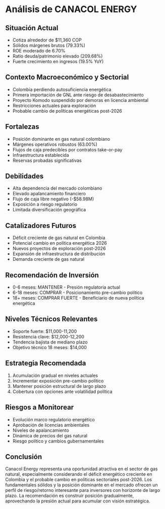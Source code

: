 # Análisis de CANACOL ENERGY

## Situación Actual

- Cotiza alrededor de $11,360 COP
- Sólidos márgenes brutos (79.33%)
- ROE moderado de 6.70%
- Ratio deuda/patrimonio elevado (209.68%)
- Fuerte crecimiento en ingresos (19.5% YoY)

## Contexto Macroeconómico y Sectorial

- Colombia perdiendo autosuficiencia energética
- Primera importación de GNL ante riesgo de desabastecimiento
- Proyecto Komodo suspendido por demoras en licencia ambiental
- Restricciones actuales para exploración
- Probable cambio de políticas energéticas post-2026

## Fortalezas

- Posición dominante en gas natural colombiano
- Márgenes operativos robustos (63.00%)
- Flujos de caja predecibles por contratos take-or-pay
- Infraestructura establecida
- Reservas probadas significativas

## Debilidades

- Alta dependencia del mercado colombiano
- Elevado apalancamiento financiero
- Flujo de caja libre negativo (-$58.98M)
- Exposición a riesgo regulatorio
- Limitada diversificación geográfica

## Catalizadores Futuros

- Déficit creciente de gas natural en Colombia
- Potencial cambio en política energética 2026
- Nuevos proyectos de exploración post-2026
- Expansión de infraestructura de distribución
- Demanda creciente de gas natural

## Recomendación de Inversión

- 0-6 meses: MANTENER - Presión regulatoria actual
- 6-18 meses: COMPRAR - Posicionamiento pre-cambio político
- 18+ meses: COMPRAR FUERTE - Beneficiario de nueva política energética

## Niveles Técnicos Relevantes

- Soporte fuerte: $11,000-11,200
- Resistencia clave: $12,000-12,200
- Tendencia bajista de mediano plazo
- Objetivo técnico 18 meses: $14,000

## Estrategia Recomendada

1. Acumulación gradual en niveles actuales
2. Incrementar exposición pre-cambio político
3. Mantener posición estructural de largo plazo
4. Cobertura con opciones ante volatilidad política

## Riesgos a Monitorear

- Evolución marco regulatorio energético
- Aprobación de licencias ambientales
- Niveles de apalancamiento
- Dinámica de precios del gas natural
- Riesgo político y cambios gubernamentales

## Conclusión

Canacol Energy representa una oportunidad atractiva en el sector de gas natural, especialmente considerando el déficit energético creciente en Colombia y el probable cambio en políticas sectoriales post-2026. Los fundamentales sólidos y la posición dominante en el mercado ofrecen un perfil de riesgo/retorno interesante para inversores con horizonte de largo plazo. La recomendación es construir posición gradualmente, aprovechando la presión actual para acumular con visión estratégica.
